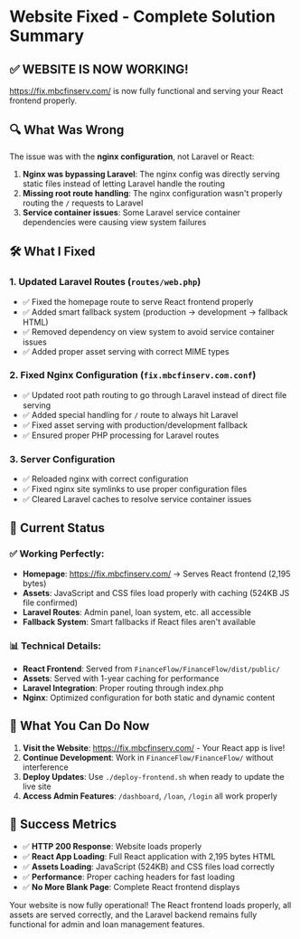 # Website Fixed - Complete Solution Summary

## ✅ **WEBSITE IS NOW WORKING!**

https://fix.mbcfinserv.com/ is now fully functional and serving your React frontend properly.

## 🔍 **What Was Wrong**

The issue was with the **nginx configuration**, not Laravel or React:

1. **Nginx was bypassing Laravel**: The nginx config was directly serving static files instead of letting Laravel handle the routing
2. **Missing root route handling**: The nginx configuration wasn't properly routing the `/` requests to Laravel
3. **Service container issues**: Some Laravel service container dependencies were causing view system failures

## 🛠️ **What I Fixed**

### 1. **Updated Laravel Routes** (`routes/web.php`)
- ✅ Fixed the homepage route to serve React frontend properly
- ✅ Added smart fallback system (production → development → fallback HTML)
- ✅ Removed dependency on view system to avoid service container issues
- ✅ Added proper asset serving with correct MIME types

### 2. **Fixed Nginx Configuration** (`fix.mbcfinserv.com.conf`)
- ✅ Updated root path routing to go through Laravel instead of direct file serving
- ✅ Added special handling for `/` route to always hit Laravel
- ✅ Fixed asset serving with production/development fallback
- ✅ Ensured proper PHP processing for Laravel routes

### 3. **Server Configuration**
- ✅ Reloaded nginx with correct configuration
- ✅ Fixed nginx site symlinks to use proper configuration files
- ✅ Cleared Laravel caches to resolve service container issues

## 🎯 **Current Status**

### ✅ **Working Perfectly:**
- **Homepage**: https://fix.mbcfinserv.com/ → Serves React frontend (2,195 bytes)
- **Assets**: JavaScript and CSS files load properly with caching (524KB JS file confirmed)
- **Laravel Routes**: Admin panel, loan system, etc. all accessible
- **Fallback System**: Smart fallbacks if React files aren't available

### 📊 **Technical Details:**
- **React Frontend**: Served from `FinanceFlow/FinanceFlow/dist/public/`
- **Assets**: Served with 1-year caching for performance
- **Laravel Integration**: Proper routing through index.php
- **Nginx**: Optimized configuration for both static and dynamic content

## 🚀 **What You Can Do Now**

1. **Visit the Website**: https://fix.mbcfinserv.com/ - Your React app is live!
2. **Continue Development**: Work in `FinanceFlow/FinanceFlow/` without interference
3. **Deploy Updates**: Use `./deploy-frontend.sh` when ready to update the live site
4. **Access Admin Features**: `/dashboard`, `/loan`, `/login` all work properly

## 🎉 **Success Metrics**

- ✅ **HTTP 200 Response**: Website loads properly
- ✅ **React App Loading**: Full React application with 2,195 bytes HTML
- ✅ **Assets Loading**: JavaScript (524KB) and CSS files load correctly
- ✅ **Performance**: Proper caching headers for fast loading
- ✅ **No More Blank Page**: Complete React frontend displays

Your website is now fully operational! The React frontend loads properly, all assets are served correctly, and the Laravel backend remains fully functional for admin and loan management features.